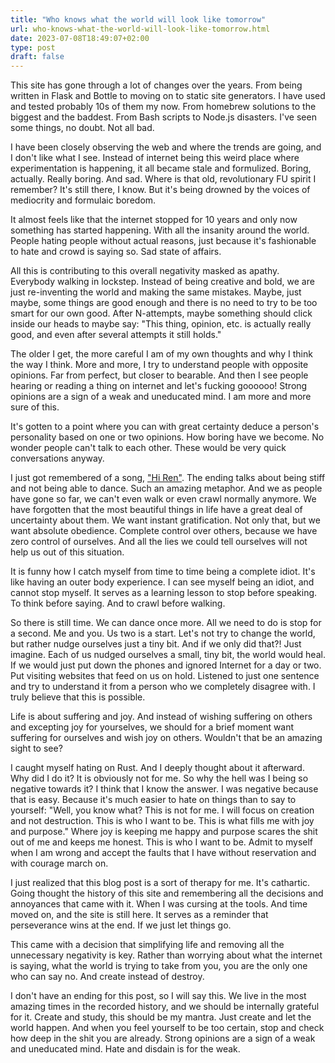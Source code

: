 ```yaml
---
title: "Who knows what the world will look like tomorrow"
url: who-knows-what-the-world-will-look-like-tomorrow.html
date: 2023-07-08T18:49:07+02:00
type: post
draft: false
---
```


This site has gone through a lot of changes over the years. From being written
in Flask and Bottle to moving on to static site generators. I have used and
tested probably 10s of them my now. From homebrew solutions to the biggest and
the baddest. From Bash scripts to Node.js disasters. I've seen some things, no
doubt. Not all bad.

I have been closely observing the web and where the trends are going, and I
don't like what I see. Instead of internet being this weird place where
experimentation is happening, it all became stale and formulized. Boring,
actually. Really boring. And sad. Where is that old, revolutionary FU spirit I
remember? It's still there, I know. But it's being drowned by the voices of
mediocrity and formulaic boredom.

It almost feels like that the internet stopped for 10 years and only now
something has started happening. With all the insanity around the world. People
hating people without actual reasons, just because it's fashionable to hate and
crowd is saying so. Sad state of affairs.

All this is contributing to this overall negativity masked as apathy. Everybody
walking in lockstep. Instead of being creative and bold, we are just
re-inventing the world and making the same mistakes. Maybe, just maybe, some
things are good enough and there is no need to try to be too smart for our own
good. After N-attempts, maybe something should click inside our heads to maybe
say: "This thing, opinion, etc. is actually really good, and even after several
attempts it still holds."

The older I get, the more careful I am of my own thoughts and why I think the
way I think. More and more, I try to understand people with opposite
opinions. Far from perfect, but closer to bearable. And then I see people
hearing or reading a thing on internet and let's fucking goooooo! Strong
opinions are a sign of a weak and uneducated mind. I am more and more sure of
this.

It's gotten to a point where you can with great certainty deduce a person's
personality based on one or two opinions. How boring have we become. No wonder
people can't talk to each other. These would be very quick conversations anyway.

I just got remembered of a song, ["Hi
Ren"](https://www.youtube.com/watch?v=s_nc1IVoMxc). The ending talks about being
stiff and not being able to dance. Such an amazing metaphor. And we as people
have gone so far, we can't even walk or even crawl normally anymore. We have
forgotten that the most beautiful things in life have a great deal of
uncertainty about them. We want instant gratification. Not only that, but we
want absolute obedience. Complete control over others, because we have zero
control of ourselves. And all the lies we could tell ourselves will not help us
out of this situation.

It is funny how I catch myself from time to time being a complete idiot. It's
like having an outer body experience. I can see myself being an idiot, and
cannot stop myself. It serves as a learning lesson to stop before speaking. To
think before saying. And to crawl before walking.

So there is still time. We can dance once more. All we need to do is stop for a
second. Me and you. Us two is a start. Let's not try to change the world, but
rather nudge ourselves just a tiny bit. And if we only did that?! Just
imagine. Each of us nudged ourselves a small, tiny bit, the world would heal. If
we would just put down the phones and ignored Internet for a day or two. Put
visiting websites that feed on us on hold. Listened to just one sentence and try
to understand it from a person who we completely disagree with. I truly believe
that this is possible.

Life is about suffering and joy. And instead of wishing suffering on others and
excepting joy for yourselves, we should for a brief moment want suffering for
ourselves and wish joy on others. Wouldn't that be an amazing sight to see?

I caught myself hating on Rust. And I deeply thought about it afterward. Why did
I do it? It is obviously not for me. So why the hell was I being so negative
towards it? I think that I know the answer. I was negative because that is
easy. Because it's much easier to hate on things than to say to yourself: "Well,
you know what? This is not for me. I will focus on creation and not
destruction. This is who I want to be. This is what fills me with joy and
purpose." Where joy is keeping me happy and purpose scares the shit out of me
and keeps me honest. This is who I want to be. Admit to myself when I am wrong
and accept the faults that I have without reservation and with courage march on.

I just realized that this blog post is a sort of therapy for me. It's
cathartic. Going thought the history of this site and remembering all the
decisions and annoyances that came with it. When I was cursing at the tools. And
time moved on, and the site is still here. It serves as a reminder that
perseverance wins at the end. If we just let things go.

This came with a decision that simplifying life and removing all the unnecessary
negativity is key. Rather than worrying about what the internet is saying, what
the world is trying to take from you, you are the only one who can say no. And
create instead of destroy.

I don't have an ending for this post, so I will say this. We live in the most
amazing times in the recorded history, and we should be internally grateful for
it. Create and study, this should be my mantra. Just create and let the world
happen. And when you feel yourself to be too certain, stop and check how deep in the
shit you are already. Strong opinions are a sign of a weak and uneducated
mind. Hate and disdain is for the weak.
